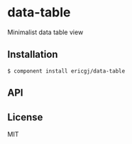 
# data-table

  Minimalist data table view

## Installation

    $ component install ericgj/data-table

## API

   

## License

  MIT
